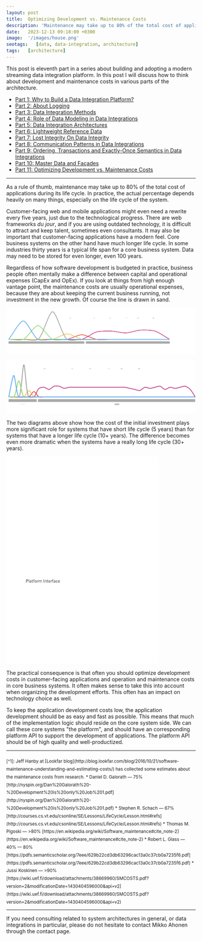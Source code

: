 ```yaml
---
layout: post
title:  Optimizing Development vs. Maintenance Costs
description: 'Maintenance may take up to 80% of the total cost of applications during its life cycle. In practice, the actual percentage depends heavily on many things, especially on the life cycle of the system. It may be useful to optimize the development costs for some systems, and maintenance for others.'
date:   2023-12-13 09:18:00 +0300
image:  '/images/house.png'
seotags:   [data, data-integration, architecture]
tags:   [architecture]
---
```

This post is eleventh part in a series about building and adopting a modern
streaming data integration platform. In this post I will discuss how to think about
development and maintenance costs in various parts of the architecture.

<!-- dip links start -->
* [Part 1: Why to Build a Data Integration Platform?](https://jauzo.com/2023/08/11/why-dip/)
* [Part 2: About Logging](https://jauzo.com/2023/08/25/logging/)
* [Part 3: Data Integration Methods](https://jauzo.com/2023/08/28/data-integration-methods/)
* [Part 4: Role of Data Modeling in Data Integrations](https://jauzo.com/2023/08/29/data-modeling/)
* [Part 5: Data Integration Architectures](https://jauzo.com/2023/09/08/data-integration-architectures/)
* [Part 6: Lightweight Reference Data](https://jauzo.com/2023/09/09/lightweight-reference-data/)
* [Part 7: Lost Integrity On Data Integrity](https://jauzo.com/2023/09/10/data-integrity/)
* [Part 8: Communication Patterns in Data Integrations](https://jauzo.com/2023/09/11/data-integration-communication-patterns/)
* [Part 9: Ordering, Transactions and Exactly-Once Semantics in Data Integrations](https://jauzo.com/2023/12/12/data-integration-ordering-etc/)
* [Part 10: Master Data and Façades](https://jauzo.com/2023/12/13/master-data-and-facades/)
* [Part 11: Optimizing Development vs. Maintenance Costs](https://jauzo.com/2023/12/13/capex-opex/)
<!-- dip links end -->

***

As a rule of thumb, maintenance may take up to 80% of the total cost of
applications during its life cycle. In practice, the actual percentage
depends heavily on many things, especially on the life cycle of the system.

Customer-facing web and mobile applications might even need a rewrite every five
years, just due to the technological progress. There are web frameworks *du
jour*, and if you are using outdated technology, it is difficult to attract and keep
talent, sometimes even consultants. It may also be important that customer-facing applications
have a modern feel. Core business systems on the other hand have much
longer life cycle. In some industries thirty years is a typical life span for
a core business system. Data may need to be stored for even longer, even 100 years.

Regardless of how software development is budgeted in practice, business people
often mentally make a difference between capital and operational expenses
(CapEx and OpEx). If you look at things from high enough vantage point, the
maintenance costs are usually operational expenses, because they are about
keeping the current business running, not investment in the new growth. Of course
the line is drawn in sand.

![System with short life cycle](/images/capex-opex-short.png)

![System with longer life cycle](/images/capex-opex-long.png)

The two diagrams above show how the cost of the initial investment plays more
significant role for systems that have short life cycle (5 years) than for
systems that have a longer life cycle (10+ years). The difference becomes even
more dramatic when the systems have a really long life cycle (30+ years).

![Optimizing CapEx and OpEx](/images/optimize-capex-opex.png)

The practical consequence is that often you should optimize development costs in
customer-facing applications and operation and maintenance costs in core
business systems. It often makes sense to take this into account when
organizing the development efforts. This often has an impact on technology
choice as well.

To keep the application development costs low, the application development
should be as easy and fast as possible. This means that much of the
implementation logic should reside on the core system side. We can call these
core systems "the platform", and should have an corresponding platform API 
to support the development of applications. The platform API should be of 
high quality and well-productized.

***

<sub>
[^1]: Jeff Hanby at [Lookfar blog](http://blog.lookfar.com/blog/2016/10/21/software-maintenance-understanding-and-estimating-costs/) 
has collected some estimates about the maintenance costs from research.
  * Daniel D. Galorath — 75%
  [http://nyspin.org/Dan%20Galorath%20-%20Development%20is%20only%20Job%201.pdf](http://nyspin.org/Dan%20Galorath%20-%20Development%20is%20only%20Job%201.pdf)
  * Stephen R. Schach — 67%
  [http://courses.cs.vt.edu/csonline/SE/Lessons/LifeCycle/Lesson.html#refs](http://courses.cs.vt.edu/csonline/SE/Lessons/LifeCycle/Lesson.html#refs)
  * Thomas M. Pigoski — >80%
  [https://en.wikipedia.org/wiki/Software_maintenance#cite_note-2](https://en.wikipedia.org/wiki/Software_maintenance#cite_note-2)
  * Robert L. Glass — 40% — 80%
  [https://pdfs.semanticscholar.org/7eee/629b22cd3db63296cac13a0c37cb0a7235f6.pdf](https://pdfs.semanticscholar.org/7eee/629b22cd3db63296cac13a0c37cb0a7235f6.pdf)
  * Jussi Koskinen — >90%
  [https://wiki.uef.fi/download/attachments/38669960/SMCOSTS.pdf?version=2&modificationDate=1430404596000&api=v2](https://wiki.uef.fi/download/attachments/38669960/SMCOSTS.pdf?version=2&modificationDate=1430404596000&api=v2)
</sub>

***

If you need consulting related to system architectures in general, or data integrations in
particular, please do not hesitate to contact Mikko Ahonen through the contact page.
